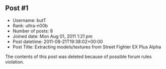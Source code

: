 ## Post #1
- Username: butT
- Rank: ultra-n00b
- Number of posts: 8
- Joined date: Mon Aug 01, 2011 1:21 pm
- Post datetime: 2011-08-21T19:38:02+00:00
- Post Title: Extracting models/textures from Street Fighter EX Plus Alpha

The contents of this post was deleted because of possible forum rules violation.
